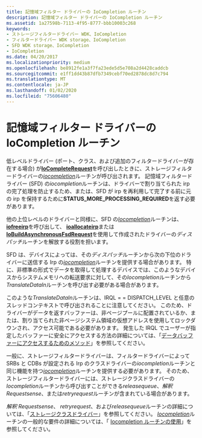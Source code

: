 ```yaml
---
title: 記憶域フィルター ドライバーの IoCompletion ルーチン
description: 記憶域フィルター ドライバーの IoCompletion ルーチン
ms.assetid: 1a27598b-7113-4f95-8777-bbb10003c268
keywords:
- ストレージフィルタードライバー WDK、IoCompletion
- フィルタードライバー WDK storage、IoCompletion
- SFD WDK storage、IoCompletion
- IoCompletion
ms.date: 04/20/2017
ms.localizationpriority: medium
ms.openlocfilehash: be8912fe1a3f7fa23ede5d5e708a2d4428caddcb
ms.sourcegitcommit: e1ff1dd43b87dfb7349cebf70ed2878dc8d7c794
ms.translationtype: MT
ms.contentlocale: ja-JP
ms.lasthandoff: 01/02/2020
ms.locfileid: "75606480"
---
```

# <a name="storage-filter-drivers-iocompletion-routines"></a>記憶域フィルター ドライバーの IoCompletion ルーチン

低レベルドライバー (ポート、クラス、および追加のフィルタードライバーが存在する場合) が[**IoCompleteRequest**](https://docs.microsoft.com/windows-hardware/drivers/ddi/wdm/nf-wdm-iocompleterequest)を呼び出したときに、ストレージフィルタードライバーの[*iocompletion*](https://docs.microsoft.com/windows-hardware/drivers/ddi/wdm/nc-wdm-io_completion_routine)ルーチンが呼び出されます。 記憶域フィルタードライバー (SFD) の*iocompletion*ルーチンは、ドライバーで割り当てられた irp の完了処理を防止するため、または、SFD が irp を再利用して完了する前に元の irp を保持するために**STATUS_MORE_PROCESSING_REQUIRED**を返す必要があります。

他の上位レベルのドライバーと同様に、SFD の[*Iocompletion*](https://docs.microsoft.com/windows-hardware/drivers/ddi/wdm/nc-wdm-io_completion_routine)ルーチンは、 [**iofreeirp**](https://docs.microsoft.com/windows-hardware/drivers/ddi/wdm/nf-wdm-iofreeirp)を呼び出して、 [**ioallocateirp**](https://docs.microsoft.com/windows-hardware/drivers/ddi/wdm/nf-wdm-ioallocateirp)または[**IoBuildAsynchronousFsdRequest**](https://docs.microsoft.com/windows-hardware/drivers/ddi/wdm/nf-wdm-iobuildasynchronousfsdrequest)を使用して作成されたドライバーの*ディスパッチ*ルーチンを解放する役割を担います。

SFD は、デバイスによっては、その*ディスパッチ*ルーチンから次の下位のドライバーに送信する Irp の[*iocompletion*](https://docs.microsoft.com/windows-hardware/drivers/ddi/wdm/nc-wdm-io_completion_routine)ルーチンを提供する場合があります。 特に、非標準の形式でデータを取得して処理するデバイスでは、このようなデバイスからシステムメモリへの転送要求に対して、その*Iocompletion*ルーチンから*TranslateDataIn*ルーチンを呼び出す必要がある場合があります。

このような*TranslateDataIn*ルーチンは、IRQL = = DISPATCH_LEVEL と任意のスレッドコンテキストで呼び出されることに注意してください。 このため、ドライバーがデータを返すバッファーは、非ページプールに配置されているか、または、割り当てられた非ページシステム領域の仮想アドレスを使用してロックダウンされ、アクセス可能である必要があります。 発生した IRQL でユーザーが指定したバッファーに安全にアクセスする方法の詳細については、「[データバッファーにアクセスするためのメソッド](https://docs.microsoft.com/windows-hardware/drivers/kernel/methods-for-accessing-data-buffers)」を参照してください。

一般に、ストレージフィルタードライバーは、フィルタードライバーによって SRBs と CDBs が設定される Irp のクラスドライバーの*iocompletion*ルーチンと同じ機能を持つ[*iocompletion*](https://docs.microsoft.com/windows-hardware/drivers/ddi/wdm/nc-wdm-io_completion_routine)ルーチンを提供する必要があります。 そのため、ストレージフィルタードライバーには、ストレージクラスドライバーの*Iocompletion*ルーチンから呼び出すことができる*releasequeue*、*解釈 Requestsense*、または*retryrequest*ルーチンが含まれている場合があります。

*解釈 Requestsense*、 *retryrequest*、および*releasequeue*ルーチンの詳細については、「[ストレージクラスドライバー](introduction-to-storage-class-drivers.md)」を参照してください。 [*Iocompletion*](https://docs.microsoft.com/windows-hardware/drivers/ddi/wdm/nc-wdm-io_completion_routine)ルーチンの一般的な要件の詳細については、「 [Iocompletion ルーチンの使用](https://docs.microsoft.com/windows-hardware/drivers/kernel/using-iocompletion-routines)」を参照してください。
